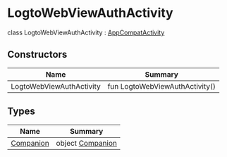 # LogtoWebViewAuthActivity


class LogtoWebViewAuthActivity : [AppCompatActivity](https://developer.android.com/reference/kotlin/androidx/appcompat/app/AppCompatActivity.html)

## Constructors

| Name  | Summary |
|---|---|
| LogtoWebViewAuthActivity | fun LogtoWebViewAuthActivity() |

## Types

| Name | Summary |
|---|---|
| [Companion](-companion/index.md) | object [Companion](-companion/index.md) |
